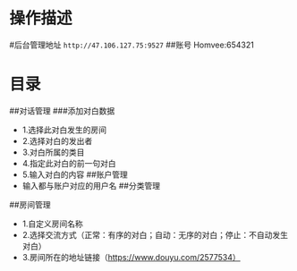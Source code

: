 # 操作描述
#后台管理地址
``http://47.106.127.75:9527``
##账号
Homvee:654321
# 目录
##对话管理
###添加对白数据
* 1.选择此对白发生的房间
* 2.选择对白的发出者
* 3.对白所属的类目
* 4.指定此对白的前一句对白
* 5.输入对白的内容
##账户管理
* 输入都与账户对应的用户名
##分类管理

##房间管理
* 1.自定义房间名称
* 2.选择交流方式（正常：有序的对白；自动：无序的对白；停止：不自动发生对白）
* 3.房间所在的地址链接（https://www.douyu.com/2577534）